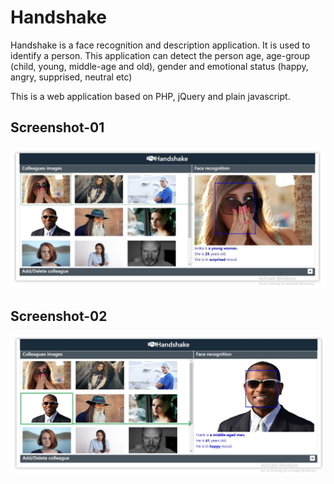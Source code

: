 # Handshake
Handshake is a face recognition and description application. It is used to identify a person. This application can detect the person age, age-group (child, young, middle-age and old), gender and emotional status (happy, angry, supprised, neutral etc)

This is a web application based on PHP, jQuery and plain javascript.

<h2>Screenshot-01</h2>

<img src="screenshot/pic1.jpg">


<h2>Screenshot-02</h2>

<img src="screenshot/pic2.jpg">

